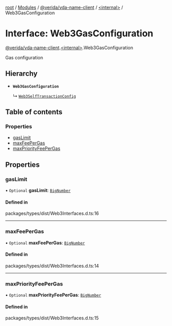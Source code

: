 [root](../README.md) / [Modules](../modules.md) / [@verida/vda-name-client](../modules/verida_vda_name_client.md) / [<internal\>](../modules/verida_vda_name_client._internal_.md) / Web3GasConfiguration

# Interface: Web3GasConfiguration

[@verida/vda-name-client](../modules/verida_vda_name_client.md).[<internal\>](../modules/verida_vda_name_client._internal_.md).Web3GasConfiguration

Gas configuration

## Hierarchy

- **`Web3GasConfiguration`**

  ↳ [`Web3SelfTransactionConfig`](verida_vda_name_client._internal_.Web3SelfTransactionConfig.md)

## Table of contents

### Properties

- [gasLimit](verida_vda_name_client._internal_.Web3GasConfiguration.md#gaslimit)
- [maxFeePerGas](verida_vda_name_client._internal_.Web3GasConfiguration.md#maxfeepergas)
- [maxPriorityFeePerGas](verida_vda_name_client._internal_.Web3GasConfiguration.md#maxpriorityfeepergas)

## Properties

### gasLimit

• `Optional` **gasLimit**: [`BigNumber`](../classes/verida_vda_name_client._internal_.BigNumber.md)

#### Defined in

packages/types/dist/Web3Interfaces.d.ts:16

___

### maxFeePerGas

• `Optional` **maxFeePerGas**: [`BigNumber`](../classes/verida_vda_name_client._internal_.BigNumber.md)

#### Defined in

packages/types/dist/Web3Interfaces.d.ts:14

___

### maxPriorityFeePerGas

• `Optional` **maxPriorityFeePerGas**: [`BigNumber`](../classes/verida_vda_name_client._internal_.BigNumber.md)

#### Defined in

packages/types/dist/Web3Interfaces.d.ts:15
